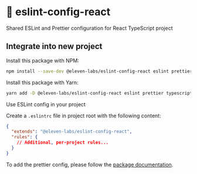 # :nail_care: eslint-config-react
Shared ESLint and Prettier configuration for React TypeScript project

## Integrate into new project

Install this package with NPM:

```sh
npm install --save-dev @eleven-labs/eslint-config-react eslint prettier typescript
```

Install this package with Yarn:

```sh
yarn add -D @eleven-labs/eslint-config-react eslint prettier typescript
```

Use ESLint config in your project

Create a `.eslintrc` file in project root with the following content:

```json
{
  "extends": "@eleven-labs/eslint-config-react",
  "rules": {
    // Additional, per-project rules...
  }
}
```

To add the prettier config, please follow the [package documentation](https://github.com/eleven-labs/eslint-config/tree/master/packages/prettier-config).
